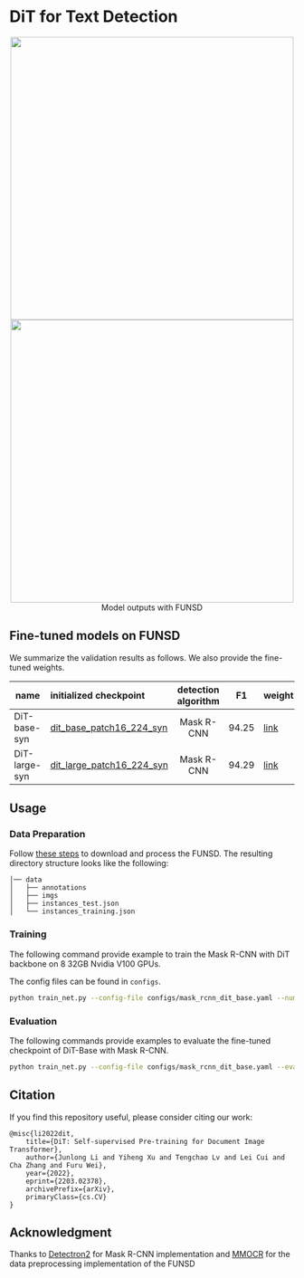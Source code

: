 # DiT for Text Detection

<div align="center">
  <img src="https://user-images.githubusercontent.com/45008728/163219997-90d15c1b-e1d1-4bb3-ae46-774e54b89dc6.png" width="500" /><img src="https://user-images.githubusercontent.com/45008728/163220437-ab6a3fd2-0a4f-49c5-810c-e05dda7eb9e1.png" width="500"/> Model outputs with FUNSD
</div>

## Fine-tuned models on FUNSD
We summarize the validation results as follows. We also provide the fine-tuned weights. 

| name | initialized checkpoint | detection algorithm  |  F1 | weight |
|------------|:----------------------------------------|:----------:|-------------------|-----|
| DiT-base-syn | [dit_base_patch16_224_syn](https://layoutlm.blob.core.windows.net/dit/dit-fts/td-syn_dit-b_mrcnn.pth) | Mask R-CNN | 94.25 |  [link](https://layoutlm.blob.core.windows.net/dit/dit-fts/funsd_dit-b_mrcnn.pth) |
| DiT-large-syn | [dit_large_patch16_224_syn](https://layoutlm.blob.core.windows.net/dit/dit-fts/td-syn_dit-l_mrcnn.pth) | Mask R-CNN | 94.29 |  [link](https://layoutlm.blob.core.windows.net/dit/dit-fts/funsd_dit-l_mrcnn.pth) | 


## Usage

### Data Preparation

Follow [these steps](https://mmocr.readthedocs.io/en/latest/datasets/det.html#funsd) to download and process the FUNSD. The resulting directory structure looks like the following:
```
│── data
│   ├── annotations
│   ├── imgs
│   ├── instances_test.json
│   └── instances_training.json

```
### Training
The following command provide example to train the Mask R-CNN with DiT backbone on 8 32GB Nvidia V100 GPUs.

The config files can be found in `configs`.

```bash
python train_net.py --config-file configs/mask_rcnn_dit_base.yaml --num-gpus 8 --resume MODEL.WEIGHTS path/to/model OUTPUT_DIR path/to/output
``` 

### Evaluation
The following commands provide examples to evaluate the fine-tuned checkpoint of DiT-Base with Mask R-CNN.

```bash
python train_net.py --config-file configs/mask_rcnn_dit_base.yaml --eval-only --num-gpus 8  --resume  MODEL.WEIGHTS path/to/model OUTPUT_DIR path/to/output
``` 


## Citation

If you find this repository useful, please consider citing our work:
```
@misc{li2022dit,
    title={DiT: Self-supervised Pre-training for Document Image Transformer},
    author={Junlong Li and Yiheng Xu and Tengchao Lv and Lei Cui and Cha Zhang and Furu Wei},
    year={2022},
    eprint={2203.02378},
    archivePrefix={arXiv},
    primaryClass={cs.CV}
}
```


## Acknowledgment
Thanks to [Detectron2](https://github.com/facebookresearch/detectron2) for Mask R-CNN implementation and [MMOCR](https://github.com/open-mmlab/mmocr) for the data preprocessing implementation of the FUNSD  

